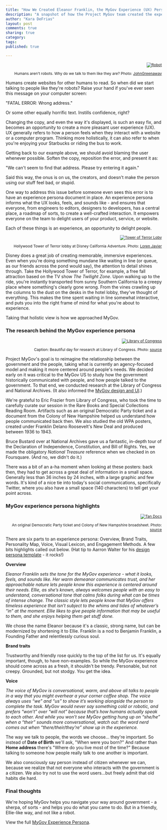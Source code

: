 ```yaml
---
title: "How We Created Eleanor Franklin, the MyGov Experience (UX) Persona"
description: "A snapshot of how the Project MyGov team created the experience (UX) persona for the project, including Library of Congress research and usability."
author: "Kara DeFrias"
layout: post
comments: true
sharing: true
category: 
tags: 
published: true

---
```


<div class="alignright" style="text-align:right; font-size: 12px;" markdown="1">

<a href="http://presidential-innovation-fellows.github.com/mygov/images/content/robot-JohnGreenaway.jpg"><img src="http://presidential-innovation-fellows.github.com/mygov/images/content/robot-JohnGreenaway-thumb.jpg" alt="Robot"></a><br />

Humans aren't robots. Why do we talk to them like they are? Photo: [JohnGreenaway](http://www.flickr.com/photos/johngreenaway/3356358479)

</div>

Humans create websites for other humans to read. So when did we start talking to people like they're robots? Raise your hand if you've ever seen this message on your computer screen:

"FATAL ERROR: Wrong address."

Or some other equally horrific text. Instills confidence, right?

Changing the copy, and even the way it's displayed, is such an easy fix, and becomes an opportunity to create a more pleasant user experience (UX). UX generally refers to how a person feels when they interact with a website or a computer program. Thinking more holistically, it can also refer to when you're enjoying your Starbucks or riding the bus to work.

<!-- more -->

Getting back to our example above, we should avoid blaming the user whenever possible. Soften the copy, reposition the error, and present it as:

"We can't seem to find that address. Please try entering it again."

Said this way, the onus is on us, the creators, and doesn't make the person using our stuff feel bad, or stupid.

One way to address this issue before someone even sees this error is to have an experience persona document in place. An experience persona informs what the UX looks, feels, and sounds like - and ensures that everyone, from engineers to editors, designers to developers, has a central place, a roadmap of sorts, to create a well-crafted interaction. It empowers everyone on the team to delight users of your product, service, or website.

Each of these things is an experience, an opportunity to delight people.

<div class="alignright" style="text-align:right; font-size: 12px;" markdown="1">

<a href="http://presidential-innovation-fellows.github.com/mygov/images/content/Hollywood-Tower-of-Terror-Loren-Javier.jpg"><img src="http://presidential-innovation-fellows.github.com/mygov/images/content/Hollywood-Tower-of-Terror-Loren-Javier-thumb.jpg" alt="Tower of Terror Loby"></a><br />

Hollywood Tower of Terror lobby at Disney California Adventure. Photo: [Loren Javier](http://www.flickr.com/photos/lorenjavier/6661295397)

</div>

Disney does a great job of creating memorable, immersive experiences. Even when you're doing something mundane like waiting in line (or queue, as our friends across the pond would say), the attention to detail shines through. Take the Hollywood Tower of Terror, for example, a free fall attraction based on the TV show *The Twilight Zone*. Upon walking up to the ride, you're instantly transported from sunny Southern California to a creepy place where something's clearly gone wrong.  From the vines crawling up the columns to the dust on the desks in the hotel lobby, they've thought of everything. This makes the time spent waiting in line somewhat interactive, and puts you into the right frame of mind for what you're about to experience.

Taking that holistic view is how we approached MyGov.

### The research behind the MyGov experience persona

<div class="alignright" style="text-align:right; font-size: 12px;" markdown="1">

<a href="http://presidential-innovation-fellows.github.com/mygov/images/content/Library-of-Congress-Kara-DeFrias.JPG"><img src="http://presidential-innovation-fellows.github.com/mygov/images/content/Library-of-Congress-Kara-DeFrias-thumb.jpg" alt="Library of Congress"></a><br />

Caption: Beautiful day for research at Library of Congress. Photo: [source](https://twitter.com/californiakara)

</div>

Project MyGov's goal is to reimagine the relationship between the government and the people, taking what is currently an agency-focused model and making it more centered around people's needs. We decided early on it was critical to the MyGov US to study how the government historically communicated with people, and how people talked to the government. To that end, we conducted research at the Library of Congress and National Archives. (It also informed the [MyGov design and UI](http://bit.ly/mygovuxpersona).)

We're grateful to Eric Frazier from Library of Congress, who took the time to carefully curate our session in the Rare Books and Special Collections Reading Room. Artifacts such as an original Democratic Party ticket and a document from the Colony of New Hampshire helped us understand how people communicated back then. We also studied the old WPA posters, created under Franklin Delano Roosevelt's New Deal and produced between 1936 to 1943.

Bruce Bustard over at National Archives gave us a fantastic, in-depth tour of the Declaration of Independence, Constitution, and Bill of Rights. Yes, we made the obligatory *National Treasure* reference when we checked in on Foursquare. (And no, we didn't do it.)

There was a bit of an a-ha moment when looking at these posters: back then, they had to get across a great deal of information in a small space. Generally less than 36 inches by 24 inches, with a large graphic and few words. It's kind of a nice tie into today's social communications, specifically Twitter, where you also have a small space (140 characters) to tell get your point across.

### MyGov experience persona highlights

<div class="alignright" style="text-align:right; font-size: 12px;" markdown="1">

<a href="http://presidential-innovation-fellows.github.com/mygov/images/content/Democratic-Ticket-Colony-of-New-Hampshire-Kara-DeFrias.JPG"><img src="http://presidential-innovation-fellows.github.com/mygov/images/content/Democratic-Ticket-Colony-of-New-Hampshire-Kara-DeFrias-thumb.jpg" alt="Tan Docs"></a><br />

An original Democratic Party ticket and Colony of New Hampshire broadsheet. Photo: [source](https://twitter.com/californiakara)

</div>

There are six parts to an experience persona: Overview, Brand Traits, Personality Map, Voice, Visual Lexicon, and Engagement Methods. A few bits highlights called out below. (Hat tip to Aarron Walter for his [design persona template](http://aarronwalter.com/design-personas/) - it rocks!)

**Overview**

*Eleanor Franklin sets the tone for the MyGov experience - what it looks, feels, and sounds like. Her warm demeanor communicates trust, and her approachable nature lets people know this experience is centered around their needs. Ellie, as she’s known, always welcomes people with an easy to understand, conversational tone that calms folks during what can be times of intense change. The classic style lets people know that MyGov offers timeless experience that isn’t subject to the whims and tides of whatever’s “in” at the moment. Ellie likes to give people information that may be useful to them, and she enjoys helping them get stuff done.*

We chose the name Eleanor because it's a classic, strong name, but can be modernized by shortening it to Ellie. Franklin is a nod to Benjamin Franklin, a Founding Father and relentlessly curious soul.

**Brand traits**

Trustworthy and friendly rose quickly to the top of the list for us. It's equally important, though, to have non-examples. So while the MyGov experience should come across as a fresh, it shouldn't be trendy. Personable, but not creepy. Grounded, but not stodgy. You get the idea.

**Voice**

*The voice of MyGov is conversational, warm, and above all talks to people in a way that you might overhear a your corner coffee shop. The voice always uses “we” and “us” to show it’s working alongside the person to complete the task. MyGov would never say something cold or robotic, and prefers “won’t” over “will not” because that’s how humans actually speak to each other. And while you won’t see MyGov getting hung up on “she/he” when a “their” sounds more conversational, watch out: the word nerd comes out when “there/their/they’re” show up in the experience.*

The way we talk to people, the words we choose... they're important. So instead of **Date of Birth** we'll ask, "When were you born?" And rather than **Home address** there's "Where do you live most of the time?" Because talking to someone how people really talk to one another is important.

We also consciously say person instead of citizen whenever we can, because we realize that not everyone who interacts with the government is a citizen. We also try not to use the word users...but freely admit that old habits die hard.

### Final thoughts

We're hoping MyGov helps you navigate your way around government - a sherpa, of sorts - and helps you do what you came to do. But in a friendly, Ellie-like way, and not like a robot.

View the full [MyGov Experience Persona](http://presidential-innovation-fellows.github.com/mygov/experience-persona/).